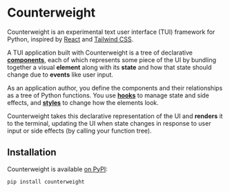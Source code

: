 # Counterweight

Counterweight is an experimental text user interface (TUI) framework for Python,
inspired by [React](https://react.dev/) and [Tailwind CSS](https://tailwindcss.com/).

A TUI application built with Counterweight is a tree of declarative
[**components**](elements/index.md),
each of which represents some piece of the UI by bundling together
a visual **element** along with its **state** and how that state should change due to **events** like user input.

As an application author,
you define the components and their relationships as a tree of Python functions.
You use [**hooks**](hooks/index.md) to manage state and side effects,
and [**styles**](styles/index.md) to change how the elements look.

Counterweight takes this declarative representation of the UI and **renders** it to the terminal,
updating the UI when state changes in response to user input or side effects
(by calling your function tree).

## Installation

Counterweight is available [on PyPI](https://pypi.org/project/counterweight/):

```bash
pip install counterweight
```
